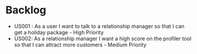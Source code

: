 # Backlog
* US001 : As a user I want to talk to a relationship manager so that I can get a holiday package - High Priority
* US002: As a relationship manager I want a high score on the profiler tool so that I can attract more customers - Medium Priority
